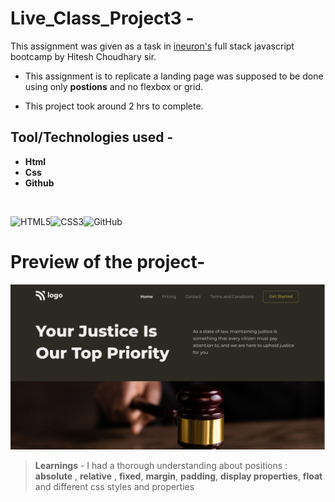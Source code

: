 # Live_Class_Project3 -

This assignment was given as a task in [ineuron's](https://ineuron.ai/course/Full-Stack-JavaScript-Bootcamp-2.0) full stack javascript bootcamp by Hitesh Choudhary sir.

- This assignment is to replicate a landing page was supposed to be done using only **postions** and no flexbox or grid.

- This project took around 2 hrs to complete.

## Tool/Technologies used -

- **Html**
- **Css**
- **Github**

&nbsp;

![HTML5](https://img.shields.io/badge/html5-%23E34F26.svg?style=for-the-badge&logo=html5&logoColor=white)![CSS3](https://img.shields.io/badge/css3-%231572B6.svg?style=for-the-badge&logo=css3&logoColor=white)![GitHub](https://img.shields.io/badge/github-%23121011.svg?style=for-the-badge&logo=github&logoColor=white)

# Preview of the project-

![Preview image](markdown_assets/thumbnail.png)

> **Learnings** - I had a thorough understanding about positions :
> **absolute** , **relative** , **fixed**, **margin**, **padding**, **display properties**, **float** and different css styles and properties

